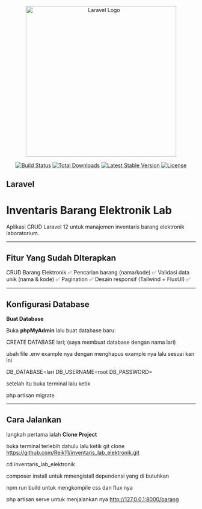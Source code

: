 <p align="center"><a href="https://laravel.com" target="_blank"><img src="https://raw.githubusercontent.com/laravel/art/master/logo-lockup/5%20SVG/2%20CMYK/1%20Full%20Color/laravel-logolockup-cmyk-red.svg" width="400" alt="Laravel Logo"></a></p>

<p align="center">
<a href="https://github.com/laravel/framework/actions"><img src="https://github.com/laravel/framework/workflows/tests/badge.svg" alt="Build Status"></a>
<a href="https://packagist.org/packages/laravel/framework"><img src="https://img.shields.io/packagist/dt/laravel/framework" alt="Total Downloads"></a>
<a href="https://packagist.org/packages/laravel/framework"><img src="https://img.shields.io/packagist/v/laravel/framework" alt="Latest Stable Version"></a>
<a href="https://packagist.org/packages/laravel/framework"><img src="https://img.shields.io/packagist/l/laravel/framework" alt="License"></a>
</p>

## Laravel

# Inventaris Barang Elektronik Lab

Aplikasi CRUD Laravel 12 untuk manajemen inventaris barang elektronik laboratorium.

---

## Fitur Yang Sudah DIterapkan

 CRUD Barang Elektronik                 ✅
 Pencarian barang (nama/kode)           ✅
 Validasi data unik (nama & kode)       ✅
 Pagination                             ✅
 Desain responsif (Tailwind + FluxUI)   ✅

---
## Konfigurasi Database

**Buat Database**

Buka **phpMyAdmin** lalu buat database baru:

CREATE DATABASE lari; (saya membuat database dengan nama lari)

ubah file .env example nya dengan menghapus example nya lalu sesuai kan ini

DB_DATABASE=lari
DB_USERNAME=root
DB_PASSWORD=

setelah itu buka terminal lalu ketik 

php artisan migrate

---
## Cara Jalankan

 langkah pertama ialah **Clone Project** 

buka terminal terlebih dahulu lalu ketik git clone https://github.com/Reik11/inventaris_lab_elektronik.git

cd inventaris_lab_elektronik

composer install untuk mmengistall dependensi yang di butuhkan

npm run build untuk mengkompile css dan flux nya

php artisan serve untuk menjalankan nya
http://127.0.0.1:8000/barang
